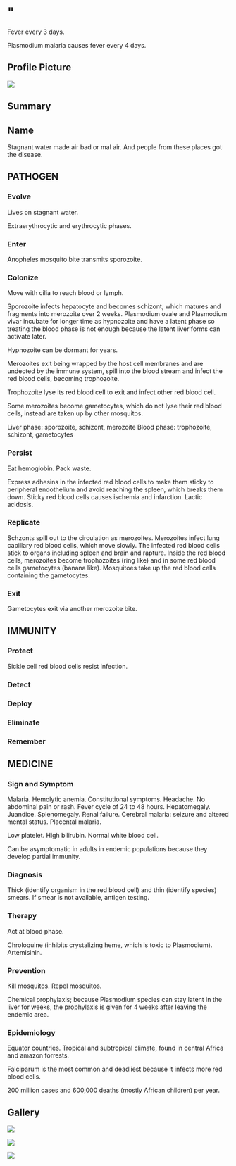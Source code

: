 # "

Fever every 3 days.

Plasmodium malaria causes fever every 4 days.

## Profile Picture

![](1.jpeg)

## Summary

## Name

Stagnant water made air bad or mal air.
And people from these places got the disease.

## PATHOGEN

### Evolve

Lives on stagnant water.

Extraerythrocytic and erythrocytic phases.

### Enter

Anopheles mosquito bite transmits sporozoite.

### Colonize

Move with cilia to reach blood or lymph.

Sporozoite infects hepatocyte and becomes schizont, which matures and fragments into merozoite over 2 weeks.
Plasmodium ovale and Plasmodium vivar incubate for longer time as hypnozoite and have a latent phase so treating the blood phase is not enough because the latent liver forms can activate later.

Hypnozoite can be dormant for years.

Merozoites exit being wrapped by the host cell membranes and are undected by the immune system, spill into the blood stream and infect the red blood cells, becoming trophozoite.

Trophozoite lyse its red blood cell to exit and infect other red blood cell.

Some merozoites become gametocytes, which do not lyse their red blood cells, instead are taken up by other mosquitos.

Liver phase: sporozoite, schizont, merozoite
Blood phase: trophozoite, schizont, gametocytes

### Persist

Eat hemoglobin.
Pack waste.

Express adhesins in the infected red blood cells to make them sticky to peripheral endothelium and avoid reaching the spleen, which breaks them down.
Sticky red blood cells causes ischemia and infarction.
Lactic acidosis.

### Replicate

Schzonts spill out to the circulation as merozoites.
Merozoites infect lung capillary red blood cells, which move slowly.
The infected red blood cells stick to organs including spleen and brain and rapture.
Inside the red blood cells, merozoites become trophozoites (ring like) and in some red blood cells gametocytes (banana like).
Mosquitoes take up the red blood cells containing the gametocytes.

### Exit

Gametocytes exit via another merozoite bite.

## IMMUNITY

### Protect

Sickle cell red blood cells resist infection.

### Detect

### Deploy

### Eliminate

### Remember

## MEDICINE

### Sign and Symptom

Malaria.
Hemolytic anemia.
Constitutional symptoms.
Headache.
No abdominal pain or rash.
Fever cycle of 24 to 48 hours.
Hepatomegaly.
Juandice.
Splenomegaly.
Renal failure.
Cerebral malaria: seizure and altered mental status.
Placental malaria.

Low platelet.
High bilirubin.
Normal white blood cell.

Can be asymptomatic in adults in endemic populations because they develop partial immunity.

### Diagnosis

Thick (identify organism in the red blood cell) and thin (identify species) smears.
If smear is not available, antigen testing.

### Therapy

Act at blood phase.

Chroloquine (inhibits crystalizing heme, which is toxic to Plasmodium).
Artemisinin.

### Prevention

Kill mosquitos.
Repel mosquitos.

Chemical prophylaxis; because Plasmodium species can stay latent in the liver for weeks, the prophylaxis is given for 4 weeks after leaving the endemic area.

### Epidemiology

Equator countries.
Tropical and subtropical climate, found in central Africa and amazon forrests.

Falciparum is the most common and deadliest because it infects more red blood cells.

200 million cases and 600,000 deaths (mostly African children) per year.

## Gallery

![](2.jpeg)

![](3.jpeg)

![](4.jpeg)
